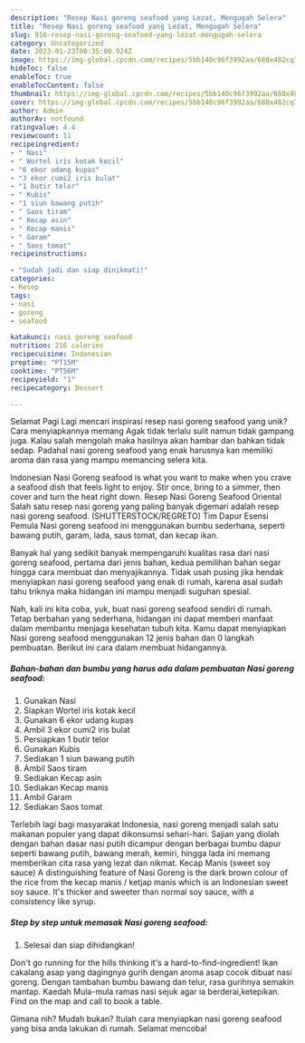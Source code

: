 ```yaml
---
description: "Resep Nasi goreng seafood yang Lezat, Mengugah Selera"
title: "Resep Nasi goreng seafood yang Lezat, Mengugah Selera"
slug: 916-resep-nasi-goreng-seafood-yang-lezat-mengugah-selera
category: Uncategorized
date: 2023-01-23T00:35:00.924Z
image: https://img-global.cpcdn.com/recipes/5bb140c96f3992aa/680x482cq70/nasi-goreng-seafood-foto-resep-utama.jpg
hideToc: false
enableToc: true
enableTocContent: false
thumbnail: https://img-global.cpcdn.com/recipes/5bb140c96f3992aa/680x482cq70/nasi-goreng-seafood-foto-resep-utama.jpg
cover: https://img-global.cpcdn.com/recipes/5bb140c96f3992aa/680x482cq70/nasi-goreng-seafood-foto-resep-utama.jpg
author: Admin
authorAv: notfound
ratingvalue: 4.4
reviewcount: 11
recipeingredient:
- " Nasi"
- " Wortel iris kotak kecil"
- "6 ekor udang kupas"
- "3 ekor cumi2 iris bulat"
- "1 butir telor"
- " Kubis"
- "1 siun bawang putih"
- " Saos tiram"
- " Kecap asin"
- " Kecap manis"
- " Garam"
- " Saos tomat"
recipeinstructions:

- "Sudah jadi dan siap dinikmati!"
categories:
- Resep
tags:
- nasi
- goreng
- seafood

katakunci: nasi goreng seafood 
nutrition: 216 calories
recipecuisine: Indonesian
preptime: "PT15M"
cooktime: "PT56M"
recipeyield: "1"
recipecategory: Dessert

---
```



Selamat Pagi Lagi mencari inspirasi resep nasi goreng seafood yang unik? Cara menyiapkannya memang Agak tidak terlalu sulit namun tidak gampang juga. Kalau salah mengolah maka hasilnya akan hambar dan bahkan tidak sedap. Padahal nasi goreng seafood yang enak harusnya kan memiliki aroma dan rasa yang mampu memancing selera kita.


Indonesian Nasi Goreng seafood is what you want to make when you crave a seafood dish that feels light to enjoy. Stir once, bring to a simmer, then cover and turn the heat right down. Resep Nasi Goreng Seafood Oriental Salah satu resep nasi goreng yang paling banyak digemari adalah resep nasi goreng seafood. (SHUTTERSTOCK/REGRETO) Tim Dapur Esensi Pemula Nasi goreng seafood ini menggunakan bumbu sederhana, seperti bawang putih, garam, lada, saus tomat, dan kecap ikan.

Banyak hal yang sedikit banyak mempengaruhi kualitas rasa dari nasi goreng seafood, pertama dari jenis bahan, kedua pemilihan bahan segar hingga cara membuat dan menyajikannya. Tidak usah pusing jika hendak menyiapkan nasi goreng seafood yang enak di rumah, karena asal sudah tahu triknya maka hidangan ini mampu menjadi suguhan spesial.


Nah, kali ini kita coba, yuk, buat nasi goreng seafood sendiri di rumah. Tetap berbahan yang sederhana, hidangan ini dapat memberi manfaat dalam membantu menjaga kesehatan tubuh kita. Kamu dapat menyiapkan Nasi goreng seafood menggunakan 12 jenis bahan dan 0 langkah pembuatan. Berikut ini cara dalam membuat hidangannya.

<!--inarticleads1-->

##### Bahan-bahan dan bumbu yang harus ada dalam pembuatan Nasi goreng seafood:

1. Gunakan  Nasi
1. Siapkan  Wortel iris kotak kecil
1. Gunakan 6 ekor udang kupas
1. Ambil 3 ekor cumi2 iris bulat
1. Persiapkan 1 butir telor
1. Gunakan  Kubis
1. Sediakan 1 siun bawang putih
1. Ambil  Saos tiram
1. Sediakan  Kecap asin
1. Sediakan  Kecap manis
1. Ambil  Garam
1. Sediakan  Saos tomat


Terlebih lagi bagi masyarakat Indonesia, nasi goreng menjadi salah satu makanan populer yang dapat dikonsumsi sehari-hari. Sajian yang diolah dengan bahan dasar nasi putih dicampur dengan berbagai bumbu dapur seperti bawang putih, bawang merah, kemiri, hingga lada ini memang memberikan cita rasa yang lezat dan nikmat. Kecap Manis (sweet soy sauce) A distinguishing feature of Nasi Goreng is the dark brown colour of the rice from the kecap manis / ketjap manis which is an Indonesian sweet soy sauce. It&#39;s thicker and sweeter than normal soy sauce, with a consistency like syrup. 

<!--inarticleads2-->

##### Step by step untuk memasak Nasi goreng seafood:


1. Selesai dan siap dihidangkan!

Don&#39;t go running for the hills thinking it&#39;s a hard-to-find-ingredient! Ikan cakalang asap yang dagingnya gurih dengan aroma asap cocok dibuat nasi goreng. Dengan tambahan bumbu bawang dan telur, rasa gurihnya semakin mantap. Kaedah Mula-mula ramas nasi sejuk agar ia berderai,ketepikan. Find on the map and call to book a table. 

Gimana nih? Mudah bukan? Itulah cara menyiapkan nasi goreng seafood yang bisa anda lakukan di rumah. Selamat mencoba!
